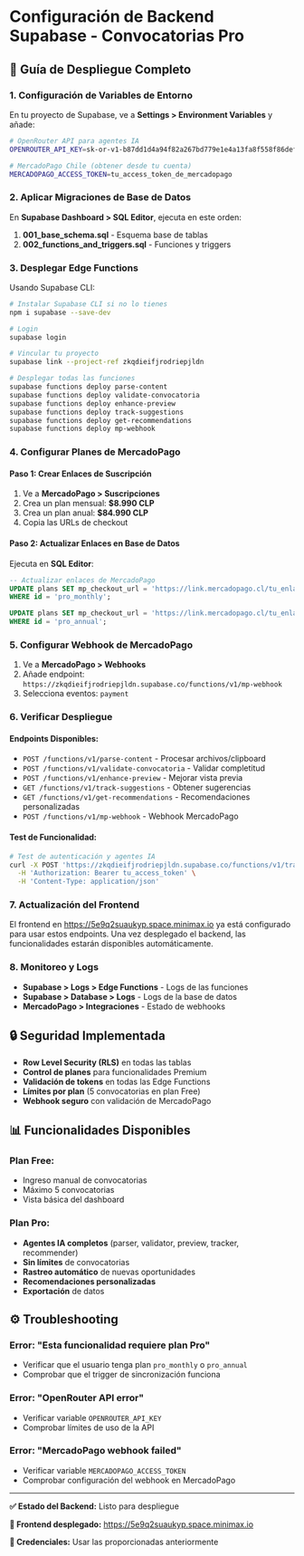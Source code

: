 # Configuración de Backend Supabase - Convocatorias Pro

## 🚀 Guía de Despliegue Completo

### 1. Configuración de Variables de Entorno

En tu proyecto de Supabase, ve a **Settings > Environment Variables** y añade:

```bash
# OpenRouter API para agentes IA
OPENROUTER_API_KEY=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

# MercadoPago Chile (obtener desde tu cuenta)
MERCADOPAGO_ACCESS_TOKEN=tu_access_token_de_mercadopago
```

### 2. Aplicar Migraciones de Base de Datos

En **Supabase Dashboard > SQL Editor**, ejecuta en este orden:

1. **001_base_schema.sql** - Esquema base de tablas
2. **002_functions_and_triggers.sql** - Funciones y triggers

### 3. Desplegar Edge Functions

Usando Supabase CLI:

```bash
# Instalar Supabase CLI si no lo tienes
npm i supabase --save-dev

# Login
supabase login

# Vincular tu proyecto
supabase link --project-ref zkqdieifjrodriepjldn

# Desplegar todas las funciones
supabase functions deploy parse-content
supabase functions deploy validate-convocatoria  
supabase functions deploy enhance-preview
supabase functions deploy track-suggestions
supabase functions deploy get-recommendations
supabase functions deploy mp-webhook
```

### 4. Configurar Planes de MercadoPago

#### Paso 1: Crear Enlaces de Suscripción

1. Ve a **MercadoPago > Suscripciones**
2. Crea un plan mensual: **$8.990 CLP**
3. Crea un plan anual: **$84.990 CLP**
4. Copia las URLs de checkout

#### Paso 2: Actualizar Enlaces en Base de Datos

Ejecuta en **SQL Editor**:

```sql
-- Actualizar enlaces de MercadoPago
UPDATE plans SET mp_checkout_url = 'https://link.mercadopago.cl/tu_enlace_mensual' 
WHERE id = 'pro_monthly';

UPDATE plans SET mp_checkout_url = 'https://link.mercadopago.cl/tu_enlace_anual' 
WHERE id = 'pro_annual';
```

### 5. Configurar Webhook de MercadoPago

1. Ve a **MercadoPago > Webhooks**
2. Añade endpoint: `https://zkqdieifjrodriepjldn.supabase.co/functions/v1/mp-webhook`
3. Selecciona eventos: `payment`

### 6. Verificar Despliegue

#### Endpoints Disponibles:

- `POST /functions/v1/parse-content` - Procesar archivos/clipboard
- `POST /functions/v1/validate-convocatoria` - Validar completitud
- `POST /functions/v1/enhance-preview` - Mejorar vista previa
- `GET /functions/v1/track-suggestions` - Obtener sugerencias
- `GET /functions/v1/get-recommendations` - Recomendaciones personalizadas
- `POST /functions/v1/mp-webhook` - Webhook MercadoPago

#### Test de Funcionalidad:

```bash
# Test de autenticación y agentes IA
curl -X POST 'https://zkqdieifjrodriepjldn.supabase.co/functions/v1/track-suggestions' \
  -H 'Authorization: Bearer tu_access_token' \
  -H 'Content-Type: application/json'
```

### 7. Actualización del Frontend

El frontend en https://5e9q2suaukyp.space.minimax.io ya está configurado para usar estos endpoints. Una vez desplegado el backend, las funcionalidades estarán disponibles automáticamente.

### 8. Monitoreo y Logs

- **Supabase > Logs > Edge Functions** - Logs de las funciones
- **Supabase > Database > Logs** - Logs de la base de datos
- **MercadoPago > Integraciones** - Estado de webhooks

## 🔒 Seguridad Implementada

- **Row Level Security (RLS)** en todas las tablas
- **Control de planes** para funcionalidades Premium
- **Validación de tokens** en todas las Edge Functions
- **Límites por plan** (5 convocatorias en plan Free)
- **Webhook seguro** con validación de MercadoPago

## 📊 Funcionalidades Disponibles

### Plan Free:
- Ingreso manual de convocatorias
- Máximo 5 convocatorias
- Vista básica del dashboard

### Plan Pro:
- **Agentes IA completos** (parser, validator, preview, tracker, recommender)
- **Sin límites** de convocatorias
- **Rastreo automático** de nuevas oportunidades
- **Recomendaciones personalizadas**
- **Exportación** de datos

## ⚙️ Troubleshooting

### Error: "Esta funcionalidad requiere plan Pro"
- Verificar que el usuario tenga plan `pro_monthly` o `pro_annual`
- Comprobar que el trigger de sincronización funciona

### Error: "OpenRouter API error"
- Verificar variable `OPENROUTER_API_KEY`
- Comprobar límites de uso de la API

### Error: "MercadoPago webhook failed"
- Verificar variable `MERCADOPAGO_ACCESS_TOKEN`
- Comprobar configuración del webhook en MercadoPago

---

**✅ Estado del Backend:** Listo para despliegue

**🔗 Frontend desplegado:** https://5e9q2suaukyp.space.minimax.io

**💾 Credenciales:** Usar las proporcionadas anteriormente